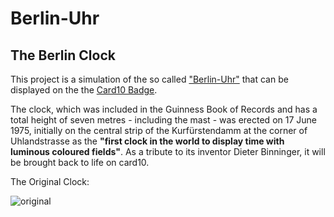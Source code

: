 # Berlin-Uhr
## The Berlin Clock

This project is a simulation of the so called ["Berlin-Uhr"](https://de.wikipedia.org/wiki/Berlin-Uhr) that can be displayed on the the [Card10 Badge](https://card10.badge.events.ccc.de/).

The clock, which was included in the Guinness Book of Records and has a total height of seven metres - including the mast - was erected on 17 June 1975, initially on the central strip of the Kurfürstendamm at the corner of Uhlandstrasse as the **"first clock in the world to display time with luminous coloured fields"**.
As a tribute to its inventor Dieter Binninger, it will be brought back to life on card10.

The Original Clock:

![original](https://upload.wikimedia.org/wikipedia/commons/7/7b/Berlin_Kurf%C3%BCrstendamm_113714a.jpg)


